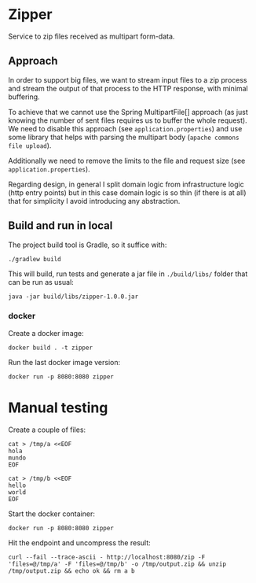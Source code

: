 # Zipper

Service to zip files received as multipart form-data.

## Approach

In order to support big files, we want to stream input files to a zip process
and stream the output of that process to the HTTP response, with minimal
buffering.

To achieve that we cannot use the Spring MultipartFile[] approach (as just
knowing the number of sent files requires us to buffer the whole request). We
need to disable this approach (see `application.properties`) and use some
library that helps with parsing the multipart body (`apache commons file
upload`).

Additionally we need to remove the limits to the file and request size (see
`application.properties`).

Regarding design, in general I split domain logic from infrastructure logic
(http entry points) but in this case domain logic is so thin (if there is at
all) that for simplicity I avoid introducing any abstraction.

## Build and run in local

The project build tool is Gradle, so it suffice with:

    ./gradlew build

This will build, run tests and generate a jar file in `./build/libs/` folder
that can be run as usual:

    java -jar build/libs/zipper-1.0.0.jar

### docker

Create a docker image:

    docker build . -t zipper

Run the last docker image version:

    docker run -p 8080:8080 zipper

# Manual testing

Create a couple of files:

    cat > /tmp/a <<EOF
    hola
    mundo
    EOF

    cat > /tmp/b <<EOF
    hello
    world
    EOF

Start the docker container:

    docker run -p 8080:8080 zipper

Hit the endpoint and uncompress the result:

    curl --fail --trace-ascii - http://localhost:8080/zip -F 'files=@/tmp/a' -F 'files=@/tmp/b' -o /tmp/output.zip && unzip /tmp/output.zip && echo ok && rm a b

